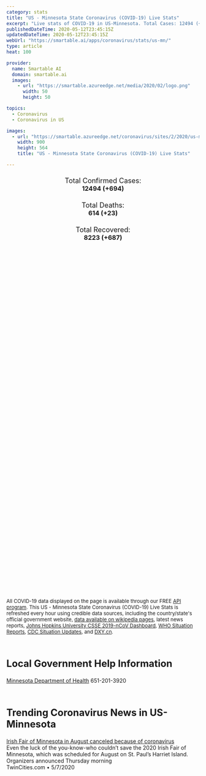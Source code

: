 ```yaml
---
category: stats
title: "US - Minnesota State Coronavirus (COVID-19) Live Stats"
excerpt: "Live stats of COVID-19 in US-Minnesota. Total Cases: 12494 (+694), Deaths: 614 (+23), Recoveries: 8223(+687)."
publishedDateTime: 2020-05-12T23:45:15Z
updatedDateTime: 2020-05-12T23:45:15Z
webUrl: "https://smartable.ai/apps/coronavirus/stats/us-mn/"
type: article
heat: 100

provider:
  name: Smartable AI
  domain: smartable.ai
  images:
    - url: "https://smartable.azureedge.net/media/2020/02/logo.png"
      width: 50
      height: 50

topics:
  - Coronavirus
  - Coronavirus in US

images:
  - url: "https://smartable.azureedge.net/coronavirus/sites/2/2020/us-mn.jpg"
    width: 900
    height: 564
    title: "US - Minnesota State Coronavirus (COVID-19) Live Stats"

---
```

<div class="total-stats" style="text-align: center;">
    <h3>
	    <div style="font-size: 18px; font-weight: 400;">Total Confirmed Cases:</div>
	    12494 (<span class='red'>+694</span>)
    </h3>
    <h3>
	    <div style="font-size: 18px; font-weight: 400;">Total Deaths:</div>
	    614 (<span class='red'>+23</span>)
    </h3>
    <h3>
	    <div style="font-size: 18px; font-weight: 400;">Total Recovered:</div>
	    8223 (<span class='green'>+687</span>)
    </h3>
</div>

<script type="text/javascript" src="https://www.gstatic.com/charts/loader.js"></script>

<div id="time_series_chart" style="width: 100%; height: 400px;"></div>
<script type="text/javascript">
  google.charts.load('current', {'packages':['corechart']});
  google.charts.setOnLoadCallback(drawChart);
  function drawChart() {
    var data = google.visualization.arrayToDataTable([
      ['Date', 'Total Cases', 'Total Deaths', 'Total Recovered'],
      ['1/22/2020', 0, 0, 0],['1/23/2020', 0, 0, 0],['1/24/2020', 0, 0, 0],['1/25/2020', 0, 0, 0],['1/26/2020', 0, 0, 0],['1/27/2020', 0, 0, 0],['1/28/2020', 0, 0, 0],['1/29/2020', 0, 0, 0],['1/30/2020', 0, 0, 0],['1/31/2020', 0, 0, 0],['2/1/2020', 0, 0, 0],['2/2/2020', 0, 0, 0],['2/3/2020', 0, 0, 0],['2/4/2020', 0, 0, 0],['2/5/2020', 0, 0, 0],['2/6/2020', 0, 0, 0],['2/7/2020', 0, 0, 0],['2/8/2020', 0, 0, 0],['2/9/2020', 0, 0, 0],['2/10/2020', 0, 0, 0],['2/11/2020', 0, 0, 0],['2/12/2020', 0, 0, 0],['2/13/2020', 0, 0, 0],['2/14/2020', 0, 0, 0],['2/15/2020', 0, 0, 0],['2/16/2020', 0, 0, 0],['2/17/2020', 0, 0, 0],['2/18/2020', 0, 0, 0],['2/19/2020', 0, 0, 0],['2/20/2020', 0, 0, 0],['2/21/2020', 0, 0, 0],['2/22/2020', 0, 0, 0],['2/23/2020', 0, 0, 0],['2/24/2020', 0, 0, 0],['2/25/2020', 0, 0, 0],['2/26/2020', 0, 0, 0],['2/27/2020', 0, 0, 0],['2/28/2020', 0, 0, 0],['2/29/2020', 0, 0, 0],['3/1/2020', 0, 0, 0],['3/2/2020', 0, 0, 0],['3/3/2020', 0, 0, 0],['3/4/2020', 0, 0, 0],['3/5/2020', 0, 0, 0],['3/6/2020', 1, 0, 0],['3/7/2020', 1, 0, 0],['3/8/2020', 1, 0, 0],['3/9/2020', 2, 0, 0],['3/10/2020', 2, 0, 0],['3/11/2020', 5, 0, 0],['3/12/2020', 13, 0, 0],['3/13/2020', 14, 0, 0],['3/14/2020', 32, 0, 0],['3/15/2020', 35, 0, 0],['3/16/2020', 73, 0, 0],['3/17/2020', 66, 0, 0],['3/18/2020', 77, 0, 0],['3/19/2020', 89, 0, 0],['3/20/2020', 116, 0, 0],['3/21/2020', 138, 1, 0],['3/22/2020', 170, 1, 24],['3/23/2020', 236, 1, 24],['3/24/2020', 263, 1, 24],['3/25/2020', 288, 1, 122],['3/26/2020', 347, 2, 122],['3/27/2020', 399, 4, 122],['3/28/2020', 442, 5, 122],['3/29/2020', 504, 9, 122],['3/30/2020', 577, 10, 260],['3/31/2020', 630, 12, 260],['4/1/2020', 690, 17, 342],['4/2/2020', 743, 18, 342],['4/3/2020', 790, 22, 410],['4/4/2020', 866, 24, 440],['4/5/2020', 936, 29, 451],['4/6/2020', 987, 30, 470],['4/7/2020', 1070, 34, 549],['4/8/2020', 1155, 39, 632],['4/9/2020', 1243, 50, 675],['4/10/2020', 1337, 57, 732],['4/11/2020', 1428, 64, 732],['4/12/2020', 1622, 70, 842],['4/13/2020', 1651, 70, 842],['4/14/2020', 1718, 79, 909],['4/15/2020', 1832, 87, 940],['4/16/2020', 1935, 95, 1020],['4/17/2020', 2093, 111, 1066],['4/18/2020', 2236, 121, 1118],['4/19/2020', 2379, 134, 1160],['4/20/2020', 2493, 143, 1160],['4/21/2020', 2590, 160, 1160],['4/22/2020', 2745, 179, 1160],['4/23/2020', 2965, 200, 1536],['4/24/2020', 3208, 221, 1536],['4/25/2020', 3464, 244, 1654],['4/26/2020', 3617, 272, 1774],['4/27/2020', 3835, 286, 1842],['4/28/2020', 4198, 301, 1912],['4/29/2020', 4660, 319, 2043],['4/30/2020', 5150, 343, 2172],['5/1/2020', 5676, 366, 2284],['5/2/2020', 6257, 395, 2397],['5/3/2020', 6682, 419, 3015],['5/4/2020', 7262, 428, 4212],['5/5/2020', 7856, 455, 4614],['5/6/2020', 8593, 485, 5005],['5/7/2020', 9371, 508, 5308],['5/8/2020', 10088, 534, 5697],['5/9/2020', 10797, 558, 6322],['5/10/2020', 11277, 578, 6882],['5/11/2020', 11800, 591, 7536],['5/12/2020', 12494, 614, 8223],
    ]);
    var options = {
      curveType: 'none',
      chartArea: {'width': '80%', 'height': '80%'},
      legend: { position: 'top' },
      lineWidth: 5,
      colors: ['#f60109', '#444444', '#81B71F']
    };
    var chart = new google.visualization.LineChart(document.getElementById('time_series_chart'));
    chart.draw(data, options);
  }
</script>

<div id="geo_chart" style="width: 100%; height: 500px;"></div>
<script type="text/javascript">
  google.charts.load('current', {
    'packages':['geochart'],
    'mapsApiKey': 'AIzaSyDk1HhVhLaveyKrUhhHZ5YwzIpEcbdal6U'
  });
  google.charts.setOnLoadCallback(drawRegionsMap);
  function drawRegionsMap() {
    var data = google.visualization.arrayToDataTable([
      ['LATITUDE', 'LONGITUDE', 'DESCRIPTION', 'Total Cases', 'Total Deaths'],
      [45.3293, -93.2197, "Anoka", 571, 29],[47.5065, -94.997, "Beltrami", 6, 0],[45.7525, -94.2317, "Benton", 93, 2],[45.5723, -96.294, "Big Stone", 2, 0],[43.9626, -94.1666, "Blue earth", 22, 0],[44.8254, -93.7842, "Carver", 92, 1],[47.0568, -93.9126, "Cass", 8, 1],[45.6875, -92.9654, "Chisago", 20, 1],[46.7105, -96.5579, "Clay", 247, 17],[47.6962, -95.4287, "Clearwater", 2, 0],[43.9096, -95.0461, "Cottonwood", 47, 0],[44.9096, -93.1301, "Dakota", 471, 15],[44.1529, -92.8995, "Dodge", 26, 0],[45.9741, -95.2925, "Douglas", 16, 0],[43.7677, -94.0174, "Faribault", 12, 0],[44.4088, -93.0303, "Goodhue", 25, 0],[44.9394, -93.5891, "Hennepin", 3744, 398],[45.7223, -93.1717, "Isanti", 8, 0],[47.3207, -93.7859, "Itasca", 33, 0],[43.6288, -94.9886, "Jackson", 33, 0],[45.4054, -94.8397, "Kandiyohi", 316, 1],[44.2236, -93.5747, "Le Sueur", 30, 0],[44.3814, -96.1812, "Lincoln", 4, 0],[47.3219, -95.9512, "Mahnomen", 3, 1],[43.6441, -94.4621, "Martin", 112, 4],[44.9431, -94.5197, "Meeker", 21, 0],[43.5133, -92.5078, "Mower", 45, 0],[44.3296, -93.9659, "Nicollet", 21, 2],[43.9952, -92.3814, "Olmsted", 374, 9],[46.3798, -96.1309, "Otter Tail", 25, 0],[44.9964, -93.0616, "Ramsey", 986, 47],[44.5283, -94.7231, "Renville", 6, 0],[44.4551, -93.1697, "Rice", 126, 2],[44.7251, -93.4409, "Scott", 155, 1],[45.4416, -93.5981, "Sherburne", 114, 1],[44.6728, -94.232, "Sibley", 4, 0],[47.5312, -92.2399, "St. Louis", 96, 12],[45.465, -94.3222, "Stearns", 1443, 6],[43.8683, -93.0552, "Steele", 65, 0],[44.3707, -92.042, "Wabasha", 13, 0],[46.629, -95.0878, "Wadena", 4, 0],[43.8938, -93.4939, "Waseca", 16, 0],[45.0598, -92.9777, "Washington", 256, 15],[44.0535, -94.8378, "Watonwan", 25, 0],[46.2769, -96.3122, "Wilkin", 12, 3],[43.9837, -91.868, "Winona", 71, 15],[45.092, -93.7453, "Wright", 110, 1],[44.1488, -94.4945, "Brown", 9, 1],[45.5947, -96.8327, "Traverse", 3, 0],[46.5616, -92.6279, "Carlton", 64, 0],[44.4488, -95.7897, "Lyon", 18, 0],[43.7659, -93.5645, "Freeborn", 46, 0],[46.169, -94.363, "Crow Wing", 24, 1],[44.6918, -95.6194, "Yellow Medicine", 3, 0],[47.9209, -94.2132, "Koochiching", 2, 0],[44.7699, -94.1513, "McLeod", 13, 0],[47.6966, -96.144, "Polk", 53, 1],[43.6992, -91.2823, "Houston", 2, 0],[43.9546, -96.1905, "Pipestone", 7, 0],[44.0704, -95.6668, "Murray", 29, 0],[44.2098, -95.1297, "Redwood", 3, 0],[45.2814, -95.7559, "Swift", 8, 0],[48.8445, -95.7624, "Roseau", 1, 0],[45.8367, -92.9683, "Pine", 73, 0],[43.8266, -95.4823, "Nobles", 1269, 2],[46.8066, -95.3526, "Becker", 25, 0],[43.5275, -96.3591, "Rock", 19, 0],[46.324, -95.0903, "Todd", 38, 0],[47.8837, -96.2727, "Red Lake", 2, 0],[43.8879, -94.1583, "Blue Earth", 67, 0],[43.6137, -92.4263, "Fillmore", 13, 1],[45.0127, -96.1889, "Lac qui Parle", 2, 0],[47.1761, -96.8015, "Norman", 10, 0],[45.5689, -93.59, "Mille Lacs", 7, 1],[46.5303, -93.7051, "Aitkin", 2, 0],[48.8577, -96.8019, "Kittson", 1, 0],[48.2929, -96.1945, "Marshall", 8, 0],[45.9772, -94.1008, "Morrison", 14, 0],[44.9583, -95.3672, "Chippewa", 14, 0],[48.0135, -96.2137, "Pennington", 1, 0],[45.9329034, -93.2883531, "Kanabec", 10, 0],[45.9729315, -96.0471362, "Grant", 2, 0],[45.5472257, -95.4363717, "Pope", 5, 0],[47.5964304, -91.4964639, "Lake", 1, 0],[45.5215118, -95.9522178, "Stevens", 1, 0],
    ]);
    var options = {
      backgroundColor: {fill:'transparent',stroke:'#FFF' ,strokeWidth:0 }, 
      displayMode: 'markers',
      region: 'US-MN', 
      resolution: 'metros',
      colorAxis: {colors: ['#F27D81', '#f60109']},
      sizeAxis: {minSize:3,  maxSize:12},
    };
    var chart = new google.visualization.GeoChart(document.getElementById('geo_chart'));
    chart.draw(data, options);
  };
</script>

<div id="geo_table"></div>
<script type="text/javascript">
  google.charts.load('current', {'packages':['table']});
  google.charts.setOnLoadCallback(drawTable);
  function drawTable() {
    var data = new google.visualization.DataTable();
    data.addColumn('string', 'Location');
    data.addColumn('number', 'Total Cases');
    data.addColumn('number', 'New Cases');
    data.addColumn('number', 'Active Cases');
    data.addColumn('number', 'Total Deaths');
    data.addColumn('number', 'New Deaths');
    data.addColumn('number', 'Total Recovered');
    data.addRows([
      [{v:"Anoka", f:"Anoka"}, 571, 0, 542, 29, 0, 0],[{v:"Beltrami", f:"Beltrami"}, 6, 0, 6, 0, 0, 0],[{v:"Benton", f:"Benton"}, 93, 0, 91, 2, 0, 0],[{v:"Big Stone", f:"Big Stone"}, 2, 0, 2, 0, 0, 0],[{v:"Blue earth", f:"Blue earth"}, 22, 0, 22, 0, 0, 0],[{v:"Carver", f:"Carver"}, 92, 0, 91, 1, 0, 0],[{v:"Cass", f:"Cass"}, 8, 0, 7, 1, 0, 0],[{v:"Chisago", f:"Chisago"}, 20, 0, 19, 1, 0, 0],[{v:"Clay", f:"Clay"}, 247, 0, 230, 17, 0, 0],[{v:"Clearwater", f:"Clearwater"}, 2, 0, 2, 0, 0, 0],[{v:"Cottonwood", f:"Cottonwood"}, 47, 0, 47, 0, 0, 0],[{v:"Dakota", f:"Dakota"}, 471, 0, 456, 15, 0, 0],[{v:"Dodge", f:"Dodge"}, 26, 0, 26, 0, 0, 0],[{v:"Douglas", f:"Douglas"}, 16, 0, 16, 0, 0, 0],[{v:"Faribault", f:"Faribault"}, 12, 0, 12, 0, 0, 0],[{v:"Goodhue", f:"Goodhue"}, 25, 0, 25, 0, 0, 0],[{v:"Hennepin", f:"Hennepin"}, 3744, 0, 3346, 398, 0, 0],[{v:"Isanti", f:"Isanti"}, 8, 0, 8, 0, 0, 0],[{v:"Itasca", f:"Itasca"}, 33, 0, 33, 0, 0, 0],[{v:"Jackson", f:"Jackson"}, 33, 0, 33, 0, 0, 0],[{v:"Kandiyohi", f:"Kandiyohi"}, 316, 0, 315, 1, 0, 0],[{v:"Le Sueur", f:"Le Sueur"}, 30, 0, 30, 0, 0, 0],[{v:"Lincoln", f:"Lincoln"}, 4, 0, 4, 0, 0, 0],[{v:"Mahnomen", f:"Mahnomen"}, 3, 0, 2, 1, 0, 0],[{v:"Martin", f:"Martin"}, 112, 0, 108, 4, 0, 0],[{v:"Meeker", f:"Meeker"}, 21, 0, 21, 0, 0, 0],[{v:"Mower", f:"Mower"}, 45, 0, 45, 0, 0, 0],[{v:"Nicollet", f:"Nicollet"}, 21, 0, 19, 2, 0, 0],[{v:"Olmsted", f:"Olmsted"}, 374, 0, 365, 9, 0, 0],[{v:"Otter Tail", f:"Otter Tail"}, 25, 0, 25, 0, 0, 0],[{v:"Ramsey", f:"Ramsey"}, 986, 0, 939, 47, 0, 0],[{v:"Renville", f:"Renville"}, 6, 0, 6, 0, 0, 0],[{v:"Rice", f:"Rice"}, 126, 0, 124, 2, 0, 0],[{v:"Scott", f:"Scott"}, 155, 0, 154, 1, 0, 0],[{v:"Sherburne", f:"Sherburne"}, 114, 0, 113, 1, 0, 0],[{v:"Sibley", f:"Sibley"}, 4, 0, 4, 0, 0, 0],[{v:"St. Louis", f:"St. Louis"}, 96, 0, 84, 12, 0, 0],[{v:"Stearns", f:"Stearns"}, 1443, 0, 1437, 6, 0, 0],[{v:"Steele", f:"Steele"}, 65, 0, 65, 0, 0, 0],[{v:"Wabasha", f:"Wabasha"}, 13, 0, 13, 0, 0, 0],[{v:"Wadena", f:"Wadena"}, 4, 0, 4, 0, 0, 0],[{v:"Waseca", f:"Waseca"}, 16, 0, 16, 0, 0, 0],[{v:"Washington", f:"Washington"}, 256, 0, 241, 15, 0, 0],[{v:"Watonwan", f:"Watonwan"}, 25, 0, 25, 0, 0, 0],[{v:"Wilkin", f:"Wilkin"}, 12, 0, 9, 3, 0, 0],[{v:"Winona", f:"Winona"}, 71, 0, 56, 15, 0, 0],[{v:"Wright", f:"Wright"}, 110, 0, 109, 1, 0, 0],[{v:"Brown", f:"Brown"}, 9, 0, 8, 1, 0, 0],[{v:"Traverse", f:"Traverse"}, 3, 0, 3, 0, 0, 0],[{v:"Carlton", f:"Carlton"}, 64, 0, 64, 0, 0, 0],[{v:"Lyon", f:"Lyon"}, 18, 0, 18, 0, 0, 0],[{v:"Freeborn", f:"Freeborn"}, 46, 0, 46, 0, 0, 0],[{v:"Crow Wing", f:"Crow Wing"}, 24, 0, 23, 1, 0, 0],[{v:"Yellow Medicine", f:"Yellow Medicine"}, 3, 0, 3, 0, 0, 0],[{v:"Koochiching", f:"Koochiching"}, 2, 0, 2, 0, 0, 0],[{v:"McLeod", f:"McLeod"}, 13, 0, 13, 0, 0, 0],[{v:"Polk", f:"Polk"}, 53, 0, 52, 1, 0, 0],[{v:"Houston", f:"Houston"}, 2, 0, 2, 0, 0, 0],[{v:"Pipestone", f:"Pipestone"}, 7, 0, 7, 0, 0, 0],[{v:"Murray", f:"Murray"}, 29, 0, 29, 0, 0, 0],[{v:"Redwood", f:"Redwood"}, 3, 0, 3, 0, 0, 0],[{v:"Swift", f:"Swift"}, 8, 0, 8, 0, 0, 0],[{v:"Roseau", f:"Roseau"}, 1, 0, 1, 0, 0, 0],[{v:"Pine", f:"Pine"}, 73, 0, 73, 0, 0, 0],[{v:"Nobles", f:"Nobles"}, 1269, 0, 1267, 2, 0, 0],[{v:"Becker", f:"Becker"}, 25, 0, 25, 0, 0, 0],[{v:"Rock", f:"Rock"}, 19, 0, 19, 0, 0, 0],[{v:"Todd", f:"Todd"}, 38, 0, 38, 0, 0, 0],[{v:"Red Lake", f:"Red Lake"}, 2, 0, 2, 0, 0, 0],[{v:"Blue Earth", f:"Blue Earth"}, 67, 0, 67, 0, 0, 0],[{v:"Fillmore", f:"Fillmore"}, 13, 0, 12, 1, 0, 0],[{v:"Lac qui Parle", f:"Lac qui Parle"}, 2, 0, 2, 0, 0, 0],[{v:"Norman", f:"Norman"}, 10, 0, 10, 0, 0, 0],[{v:"Mille Lacs", f:"Mille Lacs"}, 7, 0, 6, 1, 0, 0],[{v:"Aitkin", f:"Aitkin"}, 2, 0, 2, 0, 0, 0],[{v:"Kittson", f:"Kittson"}, 1, 0, 1, 0, 0, 0],[{v:"Marshall", f:"Marshall"}, 8, 0, 8, 0, 0, 0],[{v:"Morrison", f:"Morrison"}, 14, 0, 14, 0, 0, 0],[{v:"Chippewa", f:"Chippewa"}, 14, 0, 14, 0, 0, 0],[{v:"Pennington", f:"Pennington"}, 1, 0, 1, 0, 0, 0],[{v:"Kanabec", f:"Kanabec"}, 10, 0, 10, 0, 0, 0],[{v:"Grant", f:"Grant"}, 2, 0, 2, 0, 0, 0],[{v:"Pope", f:"Pope"}, 5, 0, 5, 0, 0, 0],[{v:"Lake", f:"Lake"}, 1, 0, 1, 0, 0, 0],[{v:"Stevens", f:"Stevens"}, 1, 0, 1, 0, 0, 0],
    ]);
    data.setProperty(0, 0, 'style', 'min-width:100px');
    var table = new google.visualization.Table(document.getElementById('geo_table'));
    table.draw(data, {allowHtml: true, sortColumn: 2, sortAscending: false, width: '660px', height: '100%'});
  }
</script>

<span style="font-size: 13px">All COVID-19 data displayed on the page is available through our FREE <a href="https://developer.smartable.ai">API program</a>. This US - Minnesota State Coronavirus (COVID-19) Live Stats is refreshed every hour using credible data sources, including the country/state's official government website, <a href="https://en.wikipedia.org/wiki/2019%E2%80%9320_coronavirus_pandemic" target="_blank">data available on wikipedia pages</a>, latest news reports, <a href="https://systems.jhu.edu/research/public-health/ncov/" target="_blank">Johns Hopkins University CSSE 2019-nCoV Dashboard</a>, <a href="https://www.who.int/emergencies/diseases/novel-coronavirus-2019/situation-reports" target="_blank">WHO Situation Reports</a>, <a href="https://www.cdc.gov/coronavirus/2019-ncov/index.html" target="_blank">CDC Situation Updates</a>, and <a href="https://ncov.dxy.cn/ncovh5/view/pneumonia" target="_blank">DXY.cn</a>.</span>

<h2 id="news" class="center" style="margin-top: 60px; font-size: 25px;">Local Government Help Information</h2>
<div class="info center">
<a href="https://www.health.state.mn.us/diseases/coronavirus/index.html" target="_blank">Minnesota Department of Health</a> 651-201-3920
</div>
<h2 id="news" class="center" style="margin-top: 60px; font-size: 25px;">Trending Coronavirus News in US-Minnesota</h2>
<div class="row">
<div class="col-md-6 col-sm-12">
  <div class="content-card">
	<a href="https://www.twincities.com/2020/05/07/irish-fair-of-minnesota-in-august-canceled-because-of-coronavirus/"><div class="card-image" style="background-image: url(https://www.twincities.com/wp-content/uploads/2019/08/jea-Irish-Fair12.jpg?w=1024&h=576)"></div></a>
	<div class="content">
		<div class="card-title"><a href="https://www.twincities.com/2020/05/07/irish-fair-of-minnesota-in-august-canceled-because-of-coronavirus/">Irish Fair of Minnesota in August canceled because of coronavirus</a></div>
		<div class="card-excerpt">Even the luck of the you-know-who couldn’t save the 2020 Irish Fair of Minnesota, which was scheduled for August on St. Paul’s Harriet Island. Organizers announced Thursday morning</div>
		<div class="card-meta">
			<span class="card-provider">TwinCities.com</span> • <span class="card-date">5/7/2020</span>
		</div>
	</div>
  </div>
</div>

</div>

